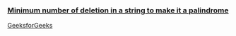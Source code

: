 ### [Minimum number of deletion in a string to make it a palindrome](https://www.youtube.com/watch?v=CFwCCNbRuLY&list=PL_z_8CaSLPWekqhdCPmFohncHwz8TY2Go&index=28)  
[GeeksforGeeks](https://www.geeksforgeeks.org/minimum-number-deletions-make-string-palindrome/)   
